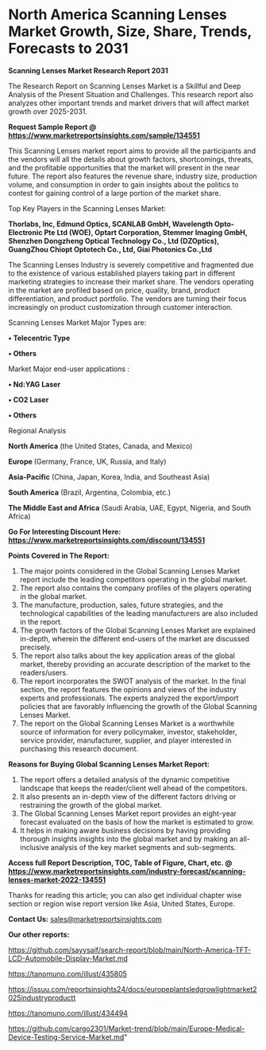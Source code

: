 # North America Scanning Lenses Market Growth, Size, Share, Trends, Forecasts to 2031

<strong>Scanning Lenses Market Research Report 2031</strong>

The Research Report on Scanning Lenses Market is a Skillful and Deep Analysis of the Present Situation and Challenges. This research report also analyzes other important trends and market drivers that will affect market growth over 2025-2031.

<strong>Request Sample Report @ <a href=https://www.marketreportsinsights.com/sample/134551>https://www.marketreportsinsights.com/sample/134551</a></strong>

This Scanning Lenses market report aims to provide all the participants and the vendors will all the details about growth factors, shortcomings, threats, and the profitable opportunities that the market will present in the near future. The report also features the revenue share, industry size, production volume, and consumption in order to gain insights about the politics to contest for gaining control of a large portion of the market share.

Top Key Players in the Scanning Lenses Market:

<strong>Thorlabs, Inc, Edmund Optics, SCANLAB GmbH, Wavelength Opto-Electronic Pte Ltd (WOE), Optart Corporation, Stemmer Imaging GmbH, Shenzhen Dongzheng Optical Technology Co., Ltd (DZOptics), GuangZhou Chiopt Optotech Co., Ltd, Giai Photonics Co.,Ltd</strong>

The Scanning Lenses Industry is severely competitive and fragmented due to the existence of various established players taking part in different marketing strategies to increase their market share. The vendors operating in the market are profiled based on price, quality, brand, product differentiation, and product portfolio. The vendors are turning their focus increasingly on product customization through customer interaction.

Scanning Lenses Market Major Types are:

<strong>• Telecentric Type

• Others</strong>

Market Major end-user applications :

<strong>• Nd:YAG Laser

• CO2 Laser

• Others</strong>

Regional Analysis

</u><strong><b>North America</b></strong> (the United States, Canada, and Mexico)

<strong><b>Europe </b></strong>(Germany, France, UK, Russia, and Italy)

<strong><b>Asia-Pacific</b></strong> (China, Japan, Korea, India, and Southeast Asia)

<strong><b>South America</b></strong> (Brazil, Argentina, Colombia, etc.)

<strong><b>The Middle East and Africa</b></strong> (Saudi Arabia, UAE, Egypt, Nigeria, and South Africa)

<strong>Go For Interesting Discount Here: <a href=https://www.marketreportsinsights.com/discount/134551>https://www.marketreportsinsights.com/discount/134551</a></strong>

<strong>Points Covered in The Report:</strong>
<ol>
  <li>The major points considered in the Global Scanning Lenses Market report include the leading competitors operating in the global market.</li>
  <li>The report also contains the company profiles of the players operating in the global market.</li>
  <li>The manufacture, production, sales, future strategies, and the technological capabilities of the leading manufacturers are also included in the report.</li>
  <li>The growth factors of the Global Scanning Lenses Market are explained in-depth, wherein the different end-users of the market are discussed precisely.</li>
  <li>The report also talks about the key application areas of the global market, thereby providing an accurate description of the market to the readers/users.</li>
  <li>The report incorporates the SWOT analysis of the market. In the final section, the report features the opinions and views of the industry experts and professionals. The experts analyzed the export/import policies that are favorably influencing the growth of the Global Scanning Lenses Market.</li>
  <li>The report on the Global Scanning Lenses Market is a worthwhile source of information for every policymaker, investor, stakeholder, service provider, manufacturer, supplier, and player interested in purchasing this research document.</li>
</ol>
<strong>Reasons for Buying Global Scanning Lenses Market Report:</strong>

<ol>
  <li>The report offers a detailed analysis of the dynamic competitive landscape that keeps the reader/client well ahead of the competitors.</li>
  <li>It also presents an in-depth view of the different factors driving or restraining the growth of the global market.</li>
  <li>The Global Scanning Lenses Market report provides an eight-year forecast evaluated on the basis of how the market is estimated to grow.</li>
  <li>It helps in making aware business decisions by having providing thorough insights insights into the global market and by making an all-inclusive analysis of the key market segments and sub-segments.</li>
</ol>
<strong>Access full Report Description, TOC, Table of Figure, Chart, etc. @ <a href=https://www.marketreportsinsights.com/industry-forecast/scanning-lenses-market-2022-134551>https://www.marketreportsinsights.com/industry-forecast/scanning-lenses-market-2022-134551</a></strong>


Thanks for reading this article; you can also get individual chapter wise section or region wise report version like Asia, United States, Europe.

<strong>Contact Us:</strong>
sales@marketreportsinsights.com

<strong>Our other reports:</strong>

<a href=https://github.com/sayysaif/search-report/blob/main/North-America-TFT-LCD-Automobile-Display-Market.md>https://github.com/sayysaif/search-report/blob/main/North-America-TFT-LCD-Automobile-Display-Market.md</a>

<a href=https://tanomuno.com/illust/435805>https://tanomuno.com/illust/435805</a>

<a href=https://issuu.com/reportsinsights24/docs/europeplantsledgrowlightmarket2025industryproductt>https://issuu.com/reportsinsights24/docs/europeplantsledgrowlightmarket2025industryproductt</a>

<a href=https://tanomuno.com/illust/434494>https://tanomuno.com/illust/434494</a>

<a href=https://github.com/cargo2301/Market-trend/blob/main/Europe-Medical-Device-Testing-Service-Market.md>https://github.com/cargo2301/Market-trend/blob/main/Europe-Medical-Device-Testing-Service-Market.md</a>"
